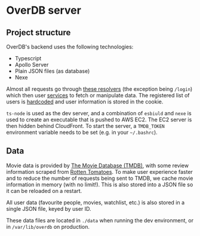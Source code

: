 # OverDB server

## Project structure

OverDB's backend uses the following technologies:

- Typescript
- Apollo Server
- Plain JSON files (as database)
- Nexe

Almost all requests go through [these resolvers](./src/resolvers/index.ts) (the exception being `/login`) which then user [services](./src/services) to fetch or manipulate data. The registered list of users is [hardcoded](./src/services/users.ts) and user information is stored in the cookie.

`ts-node` is used as the dev server, and a combination of `esbiuld` and `nexe` is used to create an executable that is pushed to AWS EC2. The EC2 server is then hidden behind CloudFront. To start the server, a `TMDB_TOKEN` environment variable needs to be set (e.g. in your `~/.bashrc`).

## Data

Movie data is provided by [The Movie Database (TMDB)](https://www.themoviedb.org/), with some review information scraped from [Rotten Tomatoes](https://www.rottentomatoes.com/). To make user experience faster and to reduce the number of requests being sent to TMDB, we cache movie information in memory (with no limit!). This is also stored into a JSON file so it can be reloaded on a restart.

All user data (favourite people, movies, watchlist, etc.) is also stored in a single JSON file, keyed by user ID.

These data files are located in `./data` when running the dev environment, or in `/var/lib/overdb` on production.

